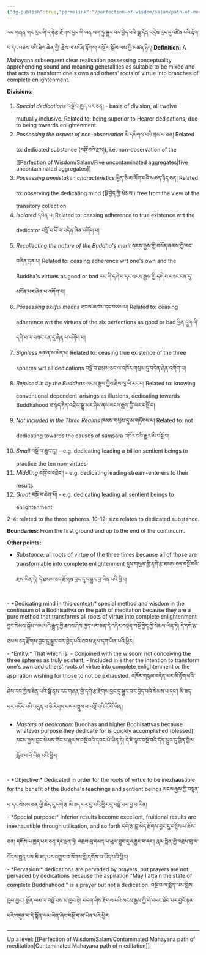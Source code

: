 ```yaml
---
{"dg-publish":true,"permalink":"/perfection-of-wisdom/salam/path-of-meditation-of-dedication/"}
---
```


རང་གཞན་གང་རུང་གི་དགེ་རྩ་རྫོགས་བྱང་གི་ཡན་ལག་ཏུ་སྒྱུར་བར་བྱེད་པའི་སྒྲ་དོན་འདྲེས་རུང་དུ་འཛིན་པའི་རྟོག་པ་དང་བཅས་པའི་ཐེག་ཆེན་གྱི་
རྗེས་ལ་མངོན་རྟོགས། བསྔོ་བ་སྒོམ་ལམ་གྱི་མཚན་ཉིད།
**Definition:** A Mahayana subsequent clear realisation possessing conceptuality apprehending sound and meaning generalities as suitable to be mixed and that acts to transform one's own and others' roots of virtue into branches of complete enlightenment.

**Divisions:**
1. *Special dedications* བསྔོ་བ་ཁྱད་པར་ཅན། - basis of division, all twelve mutually inclusive.
   Related to: being superior to Hearer dedications, due to being towards enlightenment.
2. *Possessing the aspect of non-observation* མི་དམིགས་པའི་རྣམ་པ་ཅན།
   Related to: dedicated substance (བསྔོ་བའི་རྫས།), i.e. non-observation of the [[Perfection of Wisdom/Salam/Five uncontaminated aggregates\|five uncontaminated aggregates]]
3. *Possessing unmistaken characteristics* ཕྱིན་ཅི་མ་ལོག་པའི་མཚན་ཉིད་ཅན།
   Related to: observing the dedicating mind (སྔོ་བྱེད་ཀྱི་སེམས།) free from the view of the transitory collection
4. *Isolated* དབེན་པ།
   Related to: ceasing adherence to true existence wrt the dedicator བསྔོ་བ་པོ་ལ་བདེན་ཞེན་འགོག་པ།
5. *Recollecting the nature of the Buddha's merit* སངས་རྒྱས་ཀྱི་བསོད་ནམས་ཀྱི་རང་བཞིན་དྲན་པ།
   Related to: ceasing adherence wrt one's own and the Buddha's virtues as good or bad 
   རང་གི་དགེ་བ་དང་སངས་རྒྱས་ཀྱི་དགེ་བ་བཟང་ངན་དུ་མངོན་པར་ཞེན་པ་འགོག་པ།
6. *Possessing skilful means* ཐབས་མཁས་དང་བཅས་པ།
   Related to: ceasing adherence wrt the virtues of the six perfections as good or bad 
   ཕྱིན་དྲུག་གི་དགེ་བ་ལ་བཟང་ངན་དུ་ཞེན་པ་འགོག་པ།
7. *Signless* མཚན་མ་མེད་པ།
   Related to: ceasing true existence of the three spheres wrt all dedications
   བསྔོ་བ་ཐམས་ཅད་ལ་འཁོར་གསུམ་དུ་བདེན་ཞེན་འགོག་པ།
8. *Rejoiced in by the Buddhas* སངས་རྒྱས་ཀྱིས་རྗེས་སུ་ཡི་རང་བ།
   Related to: knowing conventional dependent-arisings as illusions, dedicating towards Buddhahood 
   ཐ་སྙད་རྟེན་འབྲེལ་སྒྱུ་མར་ཤེས་ནས་སངས་རྒྱས་ཀྱི་སར་བསྔོ་བ། 
9. *Not included in the Three Realms* ཁམས་གསུམ་དུ་མ་གཏོགས་པ།
   Related to: not dedicating towards the causes of samsara འཁོར་བའི་རྒྱུར་མི་བསྔོ་བ།
10. *Small* བསྔོ་བ་ཆུང་ངུ་། - e.g. dedicating leading a billion sentient beings to practice the ten non-virtues
11. *Middling* བསྔོ་བ་འབྲིང་། - e.g. dedicating leading stream-enterers to their results
12. *Great* བསྔོ་བ་ཆེན་པོ། - e.g. dedicating leading all sentient beings to enlightenment

2-4: related to the three spheres. 10-12: size relates to dedicated substance.

**Boundaries:** From the first ground and up to the end of the continuum.

**Other points:**
- *Substance:* all roots of virtue of the three times because all of those are transformable into complete enlightenment དུས་གསུམ་གྱི་དགེ་རྩ་ཐམས་ཅད་བསྔོ་བའི་རྫས་ཡིན་ཏེ། དེ་ཐམས་ཅད་རྫོགས་བྱང་དུ་བསྒྱུར་བྱ་ཡིན་པའི་ཕྱིར།
<br>
- *Dedicating mind in this context:* special method and wisdom in the continuum of a Bodhisattva on the path of meditation because they are a pure method that transforms all roots of virtue into complete enlightenment བྱང་སེམས་སྒོམ་ལམ་པའི་རྒྱུད་ཀྱི་ཐབས་ཤེས་ཁྱད་པར་ཅན་དེ་འདིར་བསྟན་བསྔོ་བྱེད་ཀྱི་སེམས་ཡིན་ཏེ། 
  དེ་དགེ་རྩ་ཐམས་ཅད་རྫོགས་བྱང་དུ་སྒྱུར་བར་བྱེད་པའི་ཐབས་རྣམ་དག་ཡིན་པའི་ཕྱིར།
<br>
- *Entity:* That which is:
	- Conjoined with the wisdom not conceiving the three spheres as truly existent;
	- Included in either the intention to transform one's own and others' roots of virtue into complete enlightenment or the aspiration wishing for those to not be exhausted.
	  འཁོར་གསུམ་བདེན་པར་མི་རྟོག་པའི་ཤེས་རབ་ཀྱིས་ཟིན་པའི་སྒོ་ནས་རང་གཞན་གྱི་དགེ་རྩ་རྫོགས་བྱང་དུ་སྒྱུར་བར་བྱེད་པའི་སེམས་པ་དང༌།
	  མི་ཟད་པར་འདོད་པའི་འདུན་པ་ཅི་རིགས་པས་བསྡུས་པ་བསྔོ་བའི་ངོ་བོ་ཡིན།
<br>

- *Masters of dedication:* Buddhas and higher Bodhisattvas because whatever purpose they dedicate for is quickly accomplished (blessed) 
  སངས་རྒྱས་བྱང་སེམས་གོང་མ་རྣམས་བསྔོ་བའི་དབང་པོ་ཡིན་ཏེ། དེ་ཇི་ལྟར་བསྔོ་བའི་དོན་མྱུར་དུ་བྱིན་གྱིས་རློབ་པ་པོ་ཡིན་པའི་ཕྱིར།
<br>
- *Objective:* Dedicated in order for the roots of virtue to be inexhaustible for the benefit of the Buddha's teachings and sentient beings 
  སངས་རྒྱས་ཀྱི་བསྟན་པ་དང་སེམས་ཅན་གྱི་ཆེད་དུ་དགེ་རྩ་མི་ཟད་པར་བྱ་བའི་ཕྱིར་དུ་བསྔོ་བར་བྱ་བ་ཡིན།
<br>
- *Special purpose:* Inferior results become excellent, fruitional results are inexhaustible through utilisation, and so forth དགེ་རྩ་བླ་མེད་རྫོགས་བྱང་དུ་བསྔོས་པ་ཆོས་ཅན། དགོས་པ་ཁྱད་པར་ཅན་དང་ལྡན་ཏེ། 
  འབྲས་བུ་དམན་པ་ཕུལ་བྱུང་དུ་འགྱུར་བ་དང༌། རྣམ་སྨིན་གྱི་འབྲས་བུ་ལ་ལོངས་སྤྱད་པས་མི་ཟད་པར་འགྱུར་བ་སོགས་ཀྱི་དགོས་པ་ཡོད་པའི་ཕྱིར།
<br>
- *Pervasion:* dedications are pervaded by prayers, but prayers are not pervaded by dedications because the aspiration "May I attain the state of complete Buddhahood!" is a prayer but not a dedication. 
  བསྔོ་བ་ལ་སྨོན་ལམ་གྱིས་ཁྱབ་ཀྱང༌། སྨོན་ལམ་ལ་བསྔོ་བས་མ་ཁྱབ་སྟེ། 
  བདག་གིས་རྫོགས་པའི་སངས་རྒྱས་ཀྱི་གོ་འཕང་ཐོབ་པར་བྱའོ་སྙམ་པའི་འདུན་པ་དེ་སྨོན་ལམ་ཡིན་ཞིང་བསྔོ་བ་མ་ཡིན་པའི་ཕྱིར།



---
Up a level: [[Perfection of Wisdom/Salam/Contaminated Mahayana path of meditation\|Contaminated Mahayana path of meditation]]